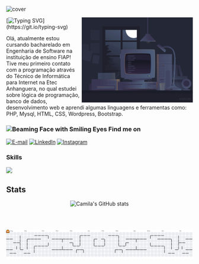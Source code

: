 <!-- <img src="cover.gif"  width="100%" align="center"> -->

![cover](https://github.com/user-attachments/assets/6fd4135f-d503-408a-a6aa-1399324caf83)


<img align="right" width="300px" alt="" height="230px" src="Animation.gif"> 



[![Typing SVG](https://readme-typing-svg.demolab.com?font=Poppins&weight=500&size=24&duration=4000&pause=4000&color=B59DFF&random=false&width=435&lines=Ol%C3%A1%2C+meu+nome+%C3%A9+Camila+Feitosa!)](https://git.io/typing-svg)

<p align="left" >Olá, atualmente estou cursando bacharelado em Engenharia de Software na instituição de ensino FIAP!
Tive meu primeiro contato com a programação através do Técnico de Informática para Internet na Etec Anhanguera, no qual estudei sobre lógica de programação, banco de dados, desenvolvimento web e aprendi algumas linguagens e ferramentas como: PHP, Mysql, HTML, CSS, Wordpress, Bootstrap. </p>



### <img src="https://raw.githubusercontent.com/Tarikul-Islam-Anik/Animated-Fluent-Emojis/master/Emojis/Smilies/Beaming%20Face%20with%20Smiling%20Eyes.png" alt="Beaming Face with Smiling Eyes" width="25" height="25" /> Find me on 
[![E-mail](https://img.shields.io/badge/-Email-000?style=for-the-badge&logo=microsoft-outlook&logoColor=6900FF&color:FFF)](mailto:camilafeitosacoutinho@gmail.com)
[![LinkedIn](https://img.shields.io/badge/-LinkedIn-000?style=for-the-badge&logo=linkedin&logoColor=6900FF&color:FFF)](https://www.linkedin.com/in/camfeitosa)
[![Instagram](https://img.shields.io/badge/-Instagram-000?style=for-the-badge&logo=instagram&logoColor=6900FF&color:FFF)](https://instagram.com/camfeitosa)

### Skills
<a href="https://skillicons.dev">
  <img width="70%" src="https://skillicons.dev/icons?i=js,html,css,sass,php,python,react,nodejs,mysql,git,github,azure,figma,npm" />
</a>

## Stats

<div align="center" >
 
![Camila's GitHub stats](https://github-readme-stats.vercel.app/api?username=camfeitosa&show_icons=true&theme=calm&title_color=7A7ADB&icon_color=D3D3D&include_all_commits=true&count_private=true&rank_icon=github)

<!-- <img height="195em" src="https://github-readme-stats.vercel.app/api/top-langs/?username=camfeitosa&layout=compact&langs_count=7&theme=midnight-purple"/> -->

</div>

<!--
<img src="https://github-readme-stats.vercel.app/api?username=camfeitosa&include_all_commits=true&count_private=true&show_icons=true&line_height=20&title_color=7A7ADB&icon_color=2234AE&text_color=D3D3D3&bg_color=0,000000,130F40" alt="camfeitosa's Github Stats">-->

<!--<picture>
  <source media="(prefers-color-scheme: dark)" srcset="https://raw.githubusercontent.com/camfeitosa/camfeitosa/output/github-snake-dark.svg" />
  <source media="(prefers-color-scheme: light)" srcset="https://raw.githubusercontent.com/camfeitosa/camfeitosa/output/github-snake.svg" />
  <img alt="github-snake" src="https://raw.githubusercontent.com/camfeitosa/camfeitosa/output/github-snake.svg" />
</picture> -->

<br><br>

<!-- ![Snake animation](https://github.com/camfeitosa/camfeitosa/blob/output/github-snake-dark.svg)

# 📊 GitHub Stats:
![](https://github-readme-stats.vercel.app/api?username=camfeitosa&show_icons=true&theme=calm&hide_border=true&include_all_commits=true&count_private=true)<br/>
![](https://nirzak-streak-stats.vercel.app/?user=camfeitosa&theme=calm&hide_border=false)<br/>

![](https://github-readme-stats.vercel.app/api/top-langs/?username=camfeitosa&theme=midnight-purple&hide_border=true&include_all_commits=true&count_private=true)


[![](https://visitcount.itsvg.in/api?id=camfeitosa&icon=2&color=2)](https://visitcount.itsvg.in) -->


<picture>
  <source media="(prefers-color-scheme: dark)" srcset="https://raw.githubusercontent.com/camfeitosa/camfeitosa/output/pacman-contribution-graph-dark.svg">
  <source media="(prefers-color-scheme: light)" srcset="https://raw.githubusercontent.com/camfeitosa/camfeitosa/output/pacman-contribution-graph.svg">
  <img alt="pacman contribution graph" src="https://raw.githubusercontent.com/camfeitosa/camfeitosa/output/pacman-contribution-graph.svg">
</picture>

###
